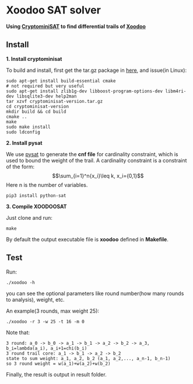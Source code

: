 
# Xoodoo SAT solver

**Using [CryptominiSAT](https://github.com/msoos/cryptominisat/) to find differential trails of [Xoodoo](https://keccak.team/xoodoo.html)**

## Install

**1. Install cryptominisat**

To build and install, first get the tar.gz package in [here](https://github.com/msoos/cryptominisat/releases), and issue(in Linux):


```
sudo apt-get install build-essential cmake
# not required but very useful
sudo apt-get install zlib1g-dev libboost-program-options-dev libm4ri-dev libsqlite3-dev help2man
tar xzvf cryptominisat-version.tar.gz
cd cryptominisat-version
mkdir build && cd build
cmake ..
make
sudo make install
sudo ldconfig
```

**2. Install pysat**

We use [pysat](https://github.com/pysathq/pysat) to generate the **cnf file** for cardinality constraint, which is used to bound the weight of the trail.
A cardinality constraint is a constraint of the form: $$\sum_{i=1}^n{x_i}\leq k, x_i={0,1}$$ Here n is the number of variables.

```
pip3 install python-sat
```

**3. Compile XOODOOSAT**

Just clone and run:

```
make
```

By default the output executable file is **xoodoo** defined in **Makefile**.

## Test

Run:

```
./xoodoo -h
```
you can see the optional parameters like round number(how many rounds to analysis), weight, etc.

An example(3 rounds, max weight 25):
```
./xoodoo -r 3 -w 25 -t 16 -m 0
```

Note that:
```
3 round: a_0 -> b_0 -> a_1 -> b_1 -> a_2 -> b_2 -> a_3, b_i=lambda(a_i), a_i+1=chi(b_i)
3 round trail core: a_1 -> b_1 -> a_2 -> b_2
state to sum weight: a_1, a_2, b_2 (a_1, a_2,..., a_n-1, b_n-1)
so 3 round weight = w(a_1)+w(a_2)+w(b_2)
```

Finally, the result is output in result folder.